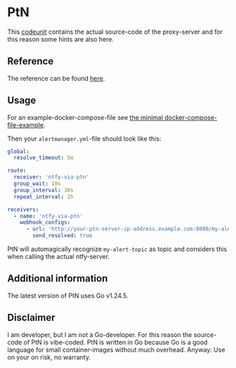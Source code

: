 # PtN

This [codeunit](https://github.com/anionDev/PtN/tree/main/PtN) contains the actual source-code of the proxy-server and for this reason some hints are also here.

## Reference

The reference can be found [here](https://github.com/anionDev/PtN/blob/main/PtN/Other/Reference/ReferenceContent/index.md).

## Usage

For an example-docker-compose-file see [the minimal docker-compose-file-example](./Other/Reference/ReferenceContent/Examples/MinimalDockerComposeFile).

Then your `alertmanager.yml`-file should look like this:

```yaml
global:
  resolve_timeout: 5m

route:
  receiver: 'ntfy-via-ptn'
  group_wait: 10s
  group_interval: 30s
  repeat_interval: 1h

receivers:
  - name: 'ntfy-via-ptn'
    webhook_configs:
      - url: 'http://your-ptn-server-ip-address.example.com:8080/my-alert-topic'
        send_resolved: true
```

PtN will automagically recognize `my-alert-topic` as topic and considers this when calling the actual ntfy-server.

## Additional information

The latest version of PtN uses Go v1.24.5.

## Disclaimer

I am developer, but I am not a Go-developer.
For this reason the source-code of PtN is vibe-coded.
PtN is written in Go because Go is a good language for small container-images without much overhead.
Anyway:
Use on your on risk, no warranty.
